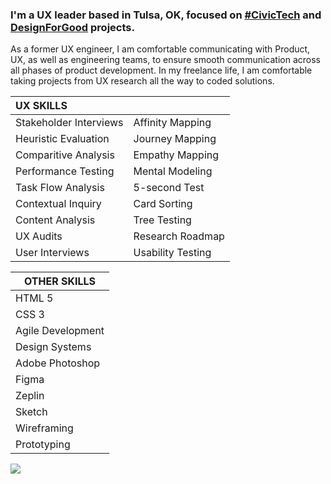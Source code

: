 ### I'm a UX leader based in Tulsa, OK, focused on [#CivicTech](https://github.com/search?q=%23CivicTech&type=repositories) and [DesignForGood](https://github.com/search?q=%23DesignForGood&type=repositories) projects. 

As a former UX engineer, I am comfortable communicating with Product, UX, as well as engineering teams, to ensure smooth communication across all phases of product development. In my freelance life, I am comfortable taking projects from UX research all the way to coded solutions. 


| UX SKILLS | |
| :-------------------- | ---------------- |
| Stakeholder Interviews| Affinity Mapping |  
| Heuristic Evaluation  | Journey Mapping  |  
| Comparitive Analysis  | Empathy Mapping  |   
| Performance Testing   | Mental Modeling  |   
| Task Flow Analysis    | 5-second Test    |   
| Contextual Inquiry    | Card Sorting     |  
| Content Analysis      | Tree Testing     |   
| UX Audits             | Research Roadmap |   
| User Interviews       | Usability Testing|  

| OTHER SKILLS   |   
| ------------------------------ |
| HTML 5                         |
| CSS 3                          |
| Agile Development              |
| Design Systems                 |
| Adobe Photoshop                |
| Figma                          |
| Zeplin                         |
| Sketch                         |
| Wireframing                    |
| Prototyping                    |

[![](https://hits.sh/github.com/codethirteen.svg?style=flat-square&label=%E2%A0%80&color=9f9f9f)](https://hits.sh/github.com/codethirteen/)
